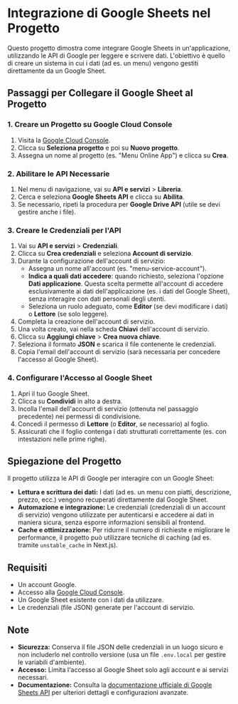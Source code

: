 # Integrazione di Google Sheets nel Progetto

Questo progetto dimostra come integrare Google Sheets in un'applicazione, utilizzando le API di Google per leggere e scrivere dati. L'obiettivo è quello di creare un sistema in cui i dati (ad es. un menu) vengono gestiti direttamente da un Google Sheet.

## Passaggi per Collegare il Google Sheet al Progetto

### 1. Creare un Progetto su Google Cloud Console

1. Visita la [Google Cloud Console](https://console.cloud.google.com/).
2. Clicca su **Seleziona progetto** e poi su **Nuovo progetto**.
3. Assegna un nome al progetto (es. "Menu Online App") e clicca su **Crea**.

### 2. Abilitare le API Necessarie

1. Nel menu di navigazione, vai su **API e servizi** > **Libreria**.
2. Cerca e seleziona **Google Sheets API** e clicca su **Abilita**.
3. Se necessario, ripeti la procedura per **Google Drive API** (utile se devi gestire anche i file).

### 3. Creare le Credenziali per l'API

1. Vai su **API e servizi** > **Credenziali**.
2. Clicca su **Crea credenziali** e seleziona **Account di servizio**.
3. Durante la configurazione dell'account di servizio:
   - Assegna un nome all'account (es. "menu-service-account").
   - **Indica a quali dati accedere**: quando richiesto, seleziona l'opzione **Dati applicazione**. Questa scelta permette all'account di accedere esclusivamente ai dati dell'applicazione (es. i dati del Google Sheet), senza interagire con dati personali degli utenti.
   - Seleziona un ruolo adeguato, come **Editor** (se devi modificare i dati) o **Lettore** (se solo leggere).
4. Completa la creazione dell'account di servizio.
5. Una volta creato, vai nella scheda **Chiavi** dell'account di servizio.
6. Clicca su **Aggiungi chiave** > **Crea nuova chiave**.
7. Seleziona il formato **JSON** e scarica il file contenente le credenziali.
8. Copia l'email dell'account di servizio (sarà necessaria per concedere l'accesso al Google Sheet).

### 4. Configurare l'Accesso al Google Sheet

1. Apri il tuo Google Sheet.
2. Clicca su **Condividi** in alto a destra.
3. Incolla l'email dell'account di servizio (ottenuta nel passaggio precedente) nei permessi di condivisione.
4. Concedi il permesso di **Lettore** (o **Editor**, se necessario) al foglio.
5. Assicurati che il foglio contenga i dati strutturati correttamente (es. con intestazioni nelle prime righe).

## Spiegazione del Progetto

Il progetto utilizza le API di Google per interagire con un Google Sheet:
- **Lettura e scrittura dei dati:** I dati (ad es. un menu con piatti, descrizione, prezzo, ecc.) vengono recuperati direttamente dal Google Sheet.
- **Automazione e integrazione:** Le credenziali (credenziali di un account di servizio) vengono utilizzate per autenticarsi e accedere ai dati in maniera sicura, senza esporre informazioni sensibili al frontend.
- **Cache e ottimizzazione:** Per ridurre il numero di richieste e migliorare le performance, il progetto può utilizzare tecniche di caching (ad es. tramite `unstable_cache` in Next.js).

## Requisiti

- Un account Google.
- Accesso alla [Google Cloud Console](https://console.cloud.google.com/).
- Un Google Sheet esistente con i dati da utilizzare.
- Le credenziali (file JSON) generate per l'account di servizio.

## Note

- **Sicurezza:** Conserva il file JSON delle credenziali in un luogo sicuro e non includerlo nel controllo versione (usa un file `.env.local` per gestire le variabili d'ambiente).
- **Accesso:** Limita l'accesso al Google Sheet solo agli account e ai servizi necessari.
- **Documentazione:** Consulta la [documentazione ufficiale di Google Sheets API](https://developers.google.com/sheets/api) per ulteriori dettagli e configurazioni avanzate.

